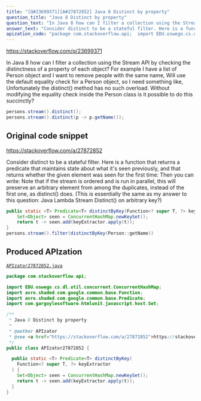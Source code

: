 ```yaml
---
title: "[Q#23699371][A#27872852] Java 8 Distinct by property"
question_title: "Java 8 Distinct by property"
question_text: "In Java 8 how can I filter a collection using the Stream API by checking the distinctness of a property of each object? For example I have a list of Person object and I want to remove people with the same name, Will use the default equality check for a Person object, so I need something like, Unfortunately the distinct() method has no such overload. Without modifying the equality check inside the Person class is it possible to do this succinctly?"
answer_text: "Consider distinct to be a stateful filter. Here is a function that returns a predicate that maintains state about what it's seen previously, and that returns whether the given element was seen for the first time: Then you can write: Note that if the stream is ordered and is run in parallel, this will preserve an arbitrary element from among the duplicates, instead of the first one, as distinct() does. (This is essentially the same as my answer to this question: Java Lambda Stream Distinct() on arbitrary key?)"
apization_code: "package com.stackoverflow.api;  import EDU.oswego.cs.dl.util.concurrent.ConcurrentHashMap; import avro.shaded.com.google.common.base.Function; import avro.shaded.com.google.common.base.Predicate; import com.gargoylesoftware.htmlunit.javascript.host.Set;  /**  * Java 8 Distinct by property  *  * @author APIzator  * @see <a href=\"https://stackoverflow.com/a/27872852\">https://stackoverflow.com/a/27872852</a>  */ public class APIzator27872852 {    public static <T> Predicate<T> distinctByKey(     Function<? super T, ?> keyExtractor   ) {     Set<Object> seen = ConcurrentHashMap.newKeySet();     return t -> seen.add(keyExtractor.apply(t));   } }"
---
```


https://stackoverflow.com/q/23699371

In Java 8 how can I filter a collection using the Stream API by checking the distinctness of a property of each object?
For example I have a list of Person object and I want to remove people with the same name,
Will use the default equality check for a Person object, so I need something like,
Unfortunately the distinct() method has no such overload. Without modifying the equality check inside the Person class is it possible to do this succinctly?


```java
persons.stream().distinct();
persons.stream().distinct(p -> p.getName());
```


## Original code snippet

https://stackoverflow.com/a/27872852

Consider distinct to be a stateful filter. Here is a function that returns a predicate that maintains state about what it&#x27;s seen previously, and that returns whether the given element was seen for the first time:
Then you can write:
Note that if the stream is ordered and is run in parallel, this will preserve an arbitrary element from among the duplicates, instead of the first one, as distinct() does.
(This is essentially the same as my answer to this question: Java Lambda Stream Distinct() on arbitrary key?)

```java
public static <T> Predicate<T> distinctByKey(Function<? super T, ?> keyExtractor) {
    Set<Object> seen = ConcurrentHashMap.newKeySet();
    return t -> seen.add(keyExtractor.apply(t));
}
persons.stream().filter(distinctByKey(Person::getName))
```

## Produced APIzation

[`APIzator27872852.java`](https://github.com/pasqualesalza/apization-temp-data/raw/master/apizations/java/APIzator27872852.java)

```java
package com.stackoverflow.api;

import EDU.oswego.cs.dl.util.concurrent.ConcurrentHashMap;
import avro.shaded.com.google.common.base.Function;
import avro.shaded.com.google.common.base.Predicate;
import com.gargoylesoftware.htmlunit.javascript.host.Set;

/**
 * Java 8 Distinct by property
 *
 * @author APIzator
 * @see <a href="https://stackoverflow.com/a/27872852">https://stackoverflow.com/a/27872852</a>
 */
public class APIzator27872852 {

  public static <T> Predicate<T> distinctByKey(
    Function<? super T, ?> keyExtractor
  ) {
    Set<Object> seen = ConcurrentHashMap.newKeySet();
    return t -> seen.add(keyExtractor.apply(t));
  }
}

```